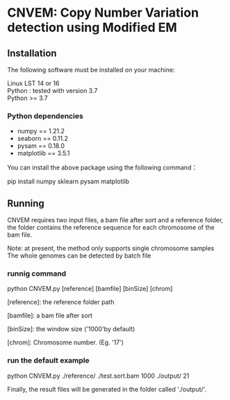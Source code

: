 # CNVEM: Copy Number Variation detection using Modified EM

## Installation
The following software must be installed on your machine:

Linux LST 14 or 16 <br/>
Python : tested with version 3.7<br/>
Python >= 3.7<br/>

### Python dependencies
* numpy == 1.21.2
* seaborn == 0.11.2
* pysam == 0.18.0
* matplotlib == 3.5.1

You can install the above package using the following command：

pip install numpy sklearn pysam matplotlib


## Running
CNVEM requires two input files, a bam file after sort and a reference folder,
the folder contains the reference sequence for each chromosome of the bam file.

Note: at present, the method only supports single chromosome samples
The whole genomes can be detected by batch file

### runnig command
python CNVEM.py [reference] [bamfile] [binSize] [chrom]

[reference]: the reference folder path

[bamfile]: a bam file after sort

[binSize]: the window size ('1000'by default)

[chrom]: Chromosome number. (Eg. '17')

### run the default example
python CNVEM.py ./reference/ ./test.sort.bam 1000 ./output/ 21

Finally, the result files will be generated in the folder called './output/'.
